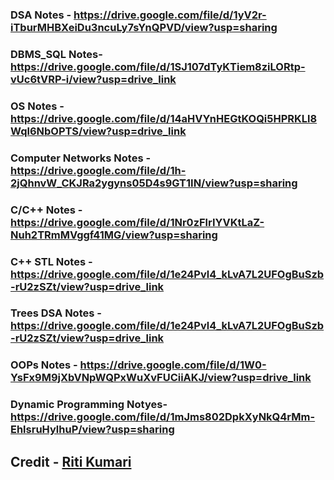 ### DSA Notes - https://drive.google.com/file/d/1yV2r-iTburMHBXeiDu3ncuLy7sYnQPVD/view?usp=sharing

### DBMS_SQL Notes- https://drive.google.com/file/d/1SJ107dTyKTiem8ziLORtp-vUc6tVRP-i/view?usp=drive_link

### OS Notes - https://drive.google.com/file/d/14aHVYnHEGtKOQi5HPRKLl8Wql6NbOPTS/view?usp=drive_link

### Computer Networks Notes - https://drive.google.com/file/d/1h-2jQhnvW_CKJRa2ygyns05D4s9GT1IN/view?usp=sharing

### C/C++ Notes - https://drive.google.com/file/d/1Nr0zFlrIYVKtLaZ-Nuh2TRmMVggf41MG/view?usp=sharing

### C++ STL Notes - https://drive.google.com/file/d/1e24Pvl4_kLvA7L2UFOgBuSzb-rU2zSZt/view?usp=drive_link

### Trees DSA Notes - https://drive.google.com/file/d/1e24Pvl4_kLvA7L2UFOgBuSzb-rU2zSZt/view?usp=drive_link

### OOPs Notes - https://drive.google.com/file/d/1W0-YsFx9M9jXbVNpWQPxWuXvFUCiiAKJ/view?usp=drive_link

### Dynamic Programming Notyes- https://drive.google.com/file/d/1mJms802DpkXyNkQ4rMm-EhlsruHylhuP/view?usp=sharing




















## Credit - [Riti Kumari](https://github.com/riti2409)












